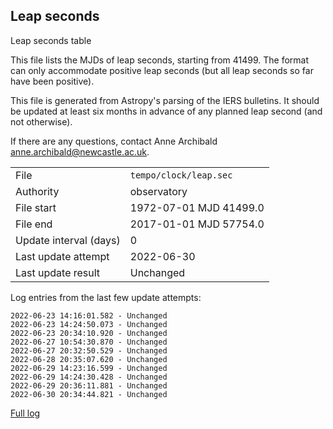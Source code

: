 
## Leap seconds

Leap seconds table

This file lists the MJDs of leap seconds, starting from 41499.
The format can only accommodate positive leap seconds (but all
leap seconds so far have been positive).

This file is generated from Astropy's parsing of the IERS
bulletins. It should be updated at least six months in advance
of any planned leap second (and not otherwise).

If there are any questions, contact Anne Archibald
<anne.archibald@newcastle.ac.uk>.

|     |     |
|:--- |:--- |
| File | `tempo/clock/leap.sec` |
| Authority | observatory |
| File start | 1972-07-01 MJD 41499.0 |
| File end | 2017-01-01 MJD 57754.0 |
| Update interval (days) | 0 |
| Last update attempt | 2022-06-30 |
| Last update result | Unchanged |

Log entries from the last few update attempts:
```
2022-06-23 14:16:01.582 - Unchanged
2022-06-23 14:24:50.073 - Unchanged
2022-06-23 20:34:10.920 - Unchanged
2022-06-27 10:54:30.870 - Unchanged
2022-06-27 20:32:50.529 - Unchanged
2022-06-28 20:35:07.620 - Unchanged
2022-06-29 14:23:16.599 - Unchanged
2022-06-29 14:24:30.428 - Unchanged
2022-06-29 20:36:11.881 - Unchanged
2022-06-30 20:34:44.821 - Unchanged
```
[Full log](https://raw.githubusercontent.com/ipta/pulsar-clock-corrections/main/log/tempo/clock/leap.sec.log)
